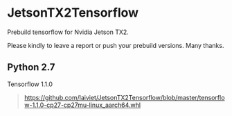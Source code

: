 # JetsonTX2Tensorflow
Prebuild tensorflow for Nvidia Jetson TX2.

Please kindly to leave a report or push your prebuild versions.
Many thanks.

## Python 2.7
Tensorflow 1.1.0
> https://github.com/laiviet/JetsonTX2Tensorflow/blob/master/tensorflow-1.1.0-cp27-cp27mu-linux_aarch64.whl
